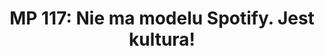 ---
output: false
type: podcast
lang: 🇵🇱
name: Menedżer Plus
title: "MP 117: Nie ma modelu Spotify. Jest kultura!"
links:
  - type: episode
    link: https://mariuszchrapko.com/nie-ma-modelu-spotify-jest-kultura/
  - type: spotify
    link: https://open.spotify.com/episode/3Ce7wA9WQz3opnwS2jiAyt?si=62471072dac84ca5
---